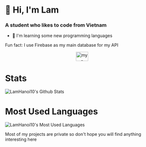<h1>👋 Hi, I'm Lam</h1>
<h3>A student who likes to code from Vietnam</h3>

- 🌱 I'm learning some new programming languages

Fun fact: I use Firebase as my main database for my API

<p align="center">
<a href="https://discord.com/users/736636650796351559" target="blank"><img align="center" src="https://www.svgrepo.com/show/353655/discord-icon.svg" alt="my-discord" height="30" width="40" /></a>

# Stats
![LamHanoi10's Github Stats](https://github-readme-stats.vercel.app/api?username=lamhanoi10&show_icons=true&theme=radical)
  
# Most Used Languages
![LamHanoi10's Most Used Languages](https://github-readme-stats.vercel.app/api/top-langs/?username=lamhanoi10&layout=compact)

Most of my projects are private so don't hope you will find anything interesting here
